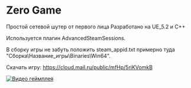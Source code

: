 # Zero Game

Простой сетевой шутер от первого лица
Разработано на UE_5.2 и C++

Используется плагин AdvancedSteamSessions.

В сборку игры не забуть положить steam_appid.txt примерно туда "Сборка\Название_игры\Binaries\Win64".

Скачать игру: https://cloud.mail.ru/public/mfHp/5riKVomkB

[![Видео геймплея](https://img.youtube.com/vi/W9m85_skCCo/0.jpg)](https://www.youtube.com/watch?v=W9m85_skCCo)

